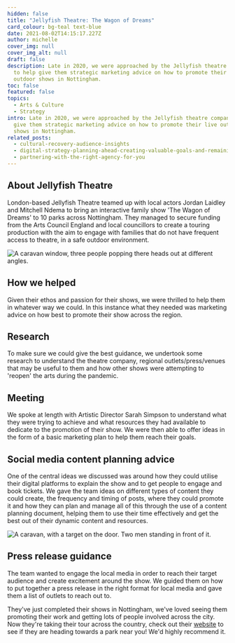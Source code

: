 ```yaml
---
hidden: false
title: "Jellyfish Theatre: The Wagon of Dreams"
card_colour: bg-teal text-blue
date: 2021-08-02T14:15:17.227Z
author: michelle
cover_img: null
cover_img_alt: null
draft: false
description: Late in 2020, we were approached by the Jellyfish theatre company
  to help give them strategic marketing advice on how to promote their live
  outdoor shows in Nottingham.
toc: false
featured: false
topics:
  - Arts & Culture
  - Strategy
intro: Late in 2020, we were approached by the Jellyfish theatre company to help
  give them strategic marketing advice on how to promote their live outdoor
  shows in Nottingham.
related_posts:
  - cultural-recovery-audience-insights
  - digital-strategy-planning-ahead-creating-valuable-goals-and-remaining-flexible
  - partnering-with-the-right-agency-for-you
---
```


## About Jellyfish Theatre

London-based Jellyfish Theatre teamed up with local actors Jordan Laidley and Mitchell Ndema to bring an interactive family show 'The Wagon of Dreams' to 10 parks across Nottingham. They managed to secure funding from the Arts Council England and local councillors to create a touring production with the aim to engage with families that do not have frequent access to theatre, in a safe outdoor environment.

![A caravan window, three people popping there heads out at different angles.](../images/jf-theatre.jpeg)

## How we helped

Given their ethos and passion for their shows, we were thrilled to help them in whatever way we could. In this instance what they needed was marketing advice on how best to promote their show across the region.

## Research

To make sure we could give the best guidance, we undertook some research to understand the theatre company, regional outlets/press/venues that may be useful to them and how other shows were attempting to 'reopen' the arts during the pandemic.

## Meeting

We spoke at length with Artistic Director Sarah Simpson to understand what they were trying to achieve and what resources they had available to dedicate to the promotion of their show. We were then able to offer ideas in the form of a basic marketing plan to help them reach their goals.

## Social media content planning advice

One of the central ideas we discussed was around how they could utilise their digital platforms to explain the show and to get people to engage and book tickets. We gave the team ideas on different types of content they could create, the frequency and timing of posts, where they could promote it and how they can plan and manage all of this through the use of a content planning document, helping them to use their time effectively and get the best out of their dynamic content and resources.

![A caravan, with a target on the door. Two men standing in front of it.](../images/jf-theatre-3.jpeg)

## Press release guidance

The team wanted to engage the local media in order to reach their target audience and create excitement around the show. We guided them on how to put together a press release in the right format for local media and gave them a list of outlets to reach out to.

They've just completed their shows in Nottingham, we've loved seeing them promoting their work and getting lots of people involved across the city. Now they're taking their tour across the country, check out their [website](https://www.jellyfishtheatre.com/) to see if they are heading towards a park near you! We'd highly recommend it.